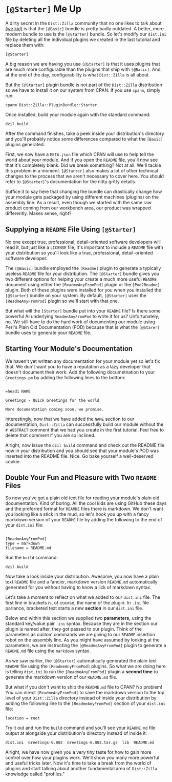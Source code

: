# `[@Starter]` Me Up

A dirty secret in the `Dist::Zilla` community that no one likes to talk about
[(we kid)](http://blogs.perl.org/users/grinnz/2016/07/distzilla---why-you-should-use-starter-instead-of-basic.html)
is that the `[@Basic]` bundle is pretty badly outdated. A better, more modern
bundle to use is the `[@Starter]` bundle. So let's modify our `dist.ini` file by
deleting all the individual plugins we created in the last tutorial and replace
them with:

`[@Starter]`

A big reason we are having you use `[@Starter]` is that it uses plugins that are
much more configurable than the plugins that ship with `[@Basic]`. And, at the
end of the day, configurability is what `Dist::Zilla` is all about.

But the `[@Starter]` plugin bundle is not part of the `Dist::Zilla` distribution
so we have to install it on our system from CPAN. If you use `cpanm`, simply
run:

`cpanm Dist::Zilla::PluginBundle::Starter`

Once installed, build your module again with the standard command:

`dzil build`

After the command finishes, take a peek inside your distribution's directory and
you'll probably notice some differences compared to what the `[Basic]` plugins
generated.

First, we now have a `META.json` file which CPAN will use to help tell the world
about your module. And if you open the `README` file, you'll now see that it's
completely blank. Did we break something? Not at all. We'll tackle this problem
in a moment. `[@Starter]` also makes a lot of other technical changes to the
process that we aren't necessary to cover here. You should refer to
`[@Starter]`'s documentation for the nitty gritty details.

Suffice it to say here that changing the bundle can drastically change how your
module gets packaged by using different machines (plugins) on the assembly line.
As a result, even though we started with the same raw product coming from our
workbench area, our product was wrapped differently. Makes sense, right?

## Supplying a `README` File Using `[@Starter]`

No one except true, professional, detail-oriented software developers will read
it, but just like a `LICENSE` file, it's important to include a `README` file
with your distribution so you'll look like a true, professional,
detail-oriented software developer.

The `[@Basic]` bundle employed the `[Readme]` plugin to generate a typically
useless `README` file for your distribution. The `[@Starter]` bundle gives you
two different options for helping your create a much more useful `README`
document using either the `[ReadmeAnyFromPod]` plugin or the `[Pod2Readme]`
plugin. Both of these plugins were installed for you when you installed the
`[@Starter]` bundle on your system. By default, `[@Starter]` uses the
`[ReadmeAnyFromPod]` plugin so we'll start with that one.

But what will the `[Starter]` bundle put into your `README` file? Is there some
powerful AI underlying `ReadmeAnyFromPod` to write it for us? Unfortunately,
no. We still have to do the hard work of documenting our module using Perl's
Plain Old Documentation (POD) because that is what the `[@Starer]` bundle uses
to generate your `README` file.

## Starting Your Module's Documentation

We haven't yet written any documentation for your module yet so let's fix that.
We don't want you to have a reputation as a lazy developer that doesn't document
their work. Add the following documetnation to your `Greetings.pm` by adding the
following lines to the bottom:

```

=head1 NAME

Greetings - Quick Greetings for the world

More documentation coming soon, we promise.

```

Interestingly, now that we have added the `NAME` section to our documentation,
`Dist::Zilla` can successfully build our module without the `# ABSTRACT` comment
that we had you create in the first tutorial. Feel free to delete that comment
if you are so inclined.

Alright, now issue the `dzil build` command and check out the README file now in
your distribution and you should see that your module's POD was inserted into
the README file. Nice. Go bake yourself a well-deserved cookie.

## Double Your Fun and Pleasure with Two `README` Files

So now you've got a plain old text file for reading your module's plain old
documentation. Kind of boring. All the cool kids are using GitHub these days and
the preferred format for `REAMDE` files there is markdown. We don't want you
looking like a stick in the mud, so let's hook you up with a fancy markdown
version of your `README` file by adding the following to the end of your
`dist.ini` file:

```

[ReadmeAnyFromPod]
type = markdown
filename = README.md

```

Run the `build` command:

`dzil build`

Now take a look inside your distribution. Awesome, you now have a plain text
`README` file and a fancier, markdown version `README.md` automatically
generated for you without having to know a lick of markdown syntax.

Let's take a moment to reflect on what we added to our `dist.ini` file. The
first line in brackets is, of course, the name of the plugin. In `.ini` file
parlance, bracketed text starts a new **section** in our `dist.ini` file.

Below and within this section we supplied two **parameters,** using the standard
key/value pair `.ini` syntax. Because they are in the section our plugin is
named after, they got passed to our plugin. Think of the parameters as custom
commands we are giving to our `README` insertion robot on the assembly line. As
you might have assumed by looking at the parameters, we are instructing the
`[@ReadmeAnyFromPod]` plugin to generate a `README.md` file using the `markdown`
syntax.

As we saw earlier, the `[@Starter]` automatically generated the plain text
`README` file using the `[ReadmeAnyFromPod]` plugins. So what we are doing here
is telling `dist.ini` to run the `[ReadmeAnyFromPod]` plugin a **second time**
to generate the markdown version of our `README.md` file.

But what if you don't want to ship the `README.md` file to CPAN? No problem! You
can direct `[ReadmeAnyFromPod]` to save the markdown version to the top level of
your `Dist::Zilla` directory instead of inside your distribution by adding the
following line to the `[ReadmeAnyFromPod]` section of your `dist.ini` file:

`location = root`

Try it out and run the `build` command and you'll see your `README.md` file
output at alongside your distribution's directory instead of inside it:

`dist.ini  Greetings-0.002  Greetings-0.002.tar.gz  lib  README.md`

Alright, we have now given you a very tiny taste for how to gain more control
over how your plugins work. We'll show you many more powerful and useful tricks
later. Now it's time to take a break from the world of plugins and start
talking about another fundamental area of `Dist::Zilla` knowledge called
"profiles."
